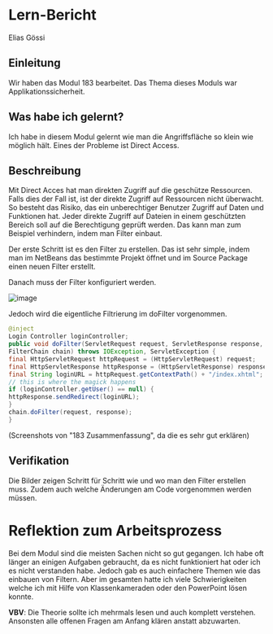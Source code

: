 # Lern-Bericht
Elias Gössi

## Einleitung
Wir haben das Modul 183 bearbeitet. Das Thema dieses Moduls war Applikationssicherheit.

## Was habe ich gelernt?
Ich habe in diesem Modul gelernt wie man die Angriffsfläche so klein wie möglich hält. Eines der Probleme ist Direct Access.  


## Beschreibung
Mit Direct Acces hat man direkten Zugriff auf die geschütze Ressourcen. Falls dies der Fall ist, ist der direkte Zugriff auf Ressourcen nicht überwacht.
So besteht das Risiko, das ein unberechtiger Benutzer Zugriff auf Daten und Funktionen hat. 
Jeder direkte Zugriff auf Dateien in einem geschützten Bereich soll auf die Berechtigung geprüft werden. 
Das kann man zum Beispiel verhindern, indem man Filter einbaut.

Der erste Schritt ist es den Filter zu erstellen. 
Das ist sehr simple, indem man im NetBeans das bestimmte Projekt öffnet und im Source Package einen neuen Filter erstellt.

Danach muss der Filter konfiguriert werden. 

![image]()

Jedoch wird die eigentliche Filtrierung im doFilter vorgenommen.
```java
@inject
Login Controller loginController;
public void doFilter(ServletRequest request, ServletResponse response,
FilterChain chain) throws IOException, ServletException {
final HttpServletRequest httpRequest = (HttpServletRequest) request;
final HttpServletResponse httpResponse = (HttpServletResponse) response;
final String loginURL = httpRequest.getContextPath() + "/index.xhtml";
// this is where the magick happens
if (loginController.getUser() == null) {
httpResponse.sendRedirect(loginURL);
}
chain.doFilter(request, response);
}
```
(Screenshots von "183 Zusammenfassung", da die es sehr gut erklären)

## Verifikation

Die Bilder zeigen Schritt für Schritt wie und wo man den Filter erstellen muss. Zudem auch welche Änderungen am Code vorgenommen werden müssen.

# Reflektion zum Arbeitsprozess

Bei dem Modul sind die meisten Sachen nicht so gut gegangen. Ich habe oft länger an einigen Aufgaben gebraucht, da es nicht funktioniert hat oder 
ich es nicht verstanden habe. Jedoch gab es auch einfachere Themen wie das einbauen von Filtern. Aber im gesamten hatte ich viele Schwierigkeiten
welche ich mit Hilfe von Klassenkameraden oder den PowerPoint lösen konnte.

**VBV**: 
Die Theorie sollte ich mehrmals lesen und auch komplett verstehen. 
Ansonsten alle offenen Fragen am Anfang klären anstatt abzuwarten. 
